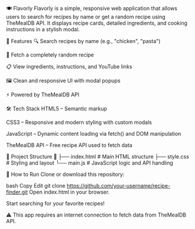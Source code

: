🍽️ Flavorly
Flavorly is a simple, responsive web application that allows users to search for recipes by name or get a random recipe using TheMealDB API. It displays recipe cards, detailed ingredients, and cooking instructions in a stylish modal.

🚀 Features
🔍 Search recipes by name (e.g., "chicken", "pasta")

🎲 Fetch a completely random recipe

📋 View ingredients, instructions, and YouTube links

🖼️ Clean and responsive UI with modal popups

⚡ Powered by TheMealDB API

🛠️ Tech Stack
HTML5 – Semantic markup

CSS3 – Responsive and modern styling with custom modals

JavaScript – Dynamic content loading via fetch() and DOM manipulation

TheMealDB API – Free recipe API used to fetch data

📂 Project Structure
📁
├── index.html        # Main HTML structure
├── style.css         # Styling and layout
└── main.js           # JavaScript logic and API handling


🔧 How to Run
Clone or download this repository:

bash
Copy
Edit
git clone https://github.com/your-username/recipe-finder.git
Open index.html in your browser.

Start searching for your favorite recipes!

⚠️ This app requires an internet connection to fetch data from TheMealDB API.

